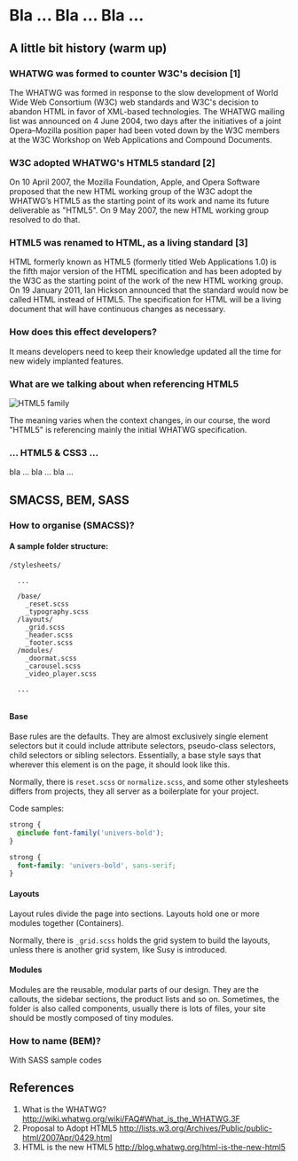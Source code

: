 # Bla ... Bla ... Bla ...

## A little bit history (warm up)

### WHATWG was formed to counter W3C's decision [1]

The WHATWG was formed in response to the slow development of World Wide Web Consortium (W3C) web standards and W3C's decision to abandon HTML in favor of XML-based technologies. The WHATWG mailing list was announced on 4 June 2004, two days after the initiatives of a joint Opera–Mozilla position paper had been voted down by the W3C members at the W3C Workshop on Web Applications and Compound Documents.

### W3C adopted WHATWG's HTML5 standard [2]

On 10 April 2007, the Mozilla Foundation, Apple, and Opera Software proposed that the new HTML working group of the W3C adopt the WHATWG’s HTML5 as the starting point of its work and name its future deliverable as "HTML5". On 9 May 2007, the new HTML working group resolved to do that.

### HTML5 was renamed to HTML, as a living standard [3]

HTML formerly known as HTML5 (formerly titled Web Applications 1.0) is the fifth major version of the HTML specification and has been adopted by the W3C as the starting point of the work of the new HTML working group. On 19 January 2011, Ian Hickson announced that the standard would now be called HTML instead of HTML5. The specification for HTML will be a living document that will have continuous changes as necessary.

### How does this effect developers?

It means developers need to keep their knowledge updated all the time for new widely implanted features.

### What are we talking about when referencing HTML5

![HTML5 family](http://upload.wikimedia.org/wikipedia/commons/thumb/f/f7/HTML5-APIs-and-related-technologies-by-Sergey-Mavrody.png/1024px-HTML5-APIs-and-related-technologies-by-Sergey-Mavrody.png)

The meaning varies when the context changes, in our course, the word "HTML5" is referencing mainly the initial WHATWG specification.

### ... HTML5 & CSS3 ...

bla ... bla ... bla ...



## SMACSS, BEM, SASS

### How to organise (SMACSS)?

#### A sample folder structure:

```
/stylesheets/

  ...

  /base/
    _reset.scss
    _typography.scss
  /layouts/
    _grid.scss
    _header.scss
    _footer.scss
  /modules/
    _doormat.scss
    _carousel.scss
    _video_player.scss
    
  ...
    
```

#### Base

Base rules are the defaults. They are almost exclusively single element selectors but it could include attribute selectors, pseudo-class selectors, child selectors or sibling selectors. Essentially, a base style says that wherever this element is on the page, it should look like this.

Normally, there is `reset.scss` or `normalize.scss`, and some other stylesheets differs from projects, they all server as a boilerplate for your project.

Code samples:

```scss
strong {
  @include font-family('univers-bold');
}
```

```css
strong {
  font-family: 'univers-bold', sans-serif;
}
```

#### Layouts

Layout rules divide the page into sections. Layouts hold one or more modules together (Containers).

Normally, there is `_grid.scss` holds the grid system to build the layouts, unless there is another grid system, like Susy is introduced.

#### Modules

Modules are the reusable, modular parts of our design. They are the callouts, the sidebar sections, the product lists and so on. Sometimes, the folder is also called components, usually there is lots of files, your site should be mostly composed of tiny modules.



### How to name (BEM)?

With SASS sample codes




## References

1. What is the WHATWG? http://wiki.whatwg.org/wiki/FAQ#What_is_the_WHATWG.3F
2. Proposal to Adopt HTML5 http://lists.w3.org/Archives/Public/public-html/2007Apr/0429.html
3. HTML is the new HTML5 http://blog.whatwg.org/html-is-the-new-html5
